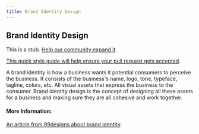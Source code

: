 ```yaml
---
title: Brand Identity Design
---
```


## Brand Identity Design

This is a stub. [Help our community expand it](https://github.com/freeCodeCamp/guide-articles/tree/master/articles/Design/Brand-Identity-Design/index.md).

[This quick style guide will help ensure your pull request gets accepted](https://github.com/freeCodeCamp/guide-articles/blob/master/README.md).

<!-- The article goes here, in GitHub-flavored Markdown. Feel free to add YouTube videos, images, and CodePen/JSBin embeds  -->
A brand identity is how a business wants it potential consumers to perceive the business. It consists of the business's name, logo, tone, typeface, tagline, colors, etc. All visual assets that express the business to the consumer. Brand identity design is the concept of designing all these assets for a business and making sure they are all cohesive and work together.

#### More Information:
<!-- Please add any articles you think might be helpful to read before writing the article -->
[An article from 99designs about brand identity](https://99designs.com/blog/tips/brand-identity/).

